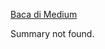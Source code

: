 <!--START_SECTION:medium-->
[Baca di Medium](https://medium.com/@dikaelsaputra/advanced-mongodb-operations-and-data-query-6403253b25a4?source=rss-272e0aace4a6------2)

Summary not found.
<!--END_SECTION:medium-->